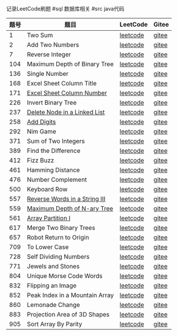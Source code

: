 记录LeetCode刷题
#sql
    数据库相关
#src
    java代码

|题号|题目|LeetCode|Gitee|
|------|------|------|------|
|1|Two Sum|[leetcode](https://leetcode.com/problems/two-sum)|[gitee](leetcode/TwoSum_1.java)|
|2|Add Two Numbers|[leetcode](https://leetcode.com/problems/add-two-numbers)|[gitee](leetcode/AddTwoNumbers_2.java)|
|7|Reverse Integer|[leetcode](https://leetcode.com/problems/reverse-integer)|[gitee](leetcode/ReverseInteger_7.java)|
|104|Maximum Depth of Binary Tree|[leetcode](https://leetcode.com/problems/maximum-depth-of-binary-tree)|[gitee](leetcode/MaximumDepthofBinaryTree_104.java)|
|136|Single Number|[leetcode](https://leetcode.com/problems/single-number)|[gitee](leetcode/SingleNumber_136.java)|
|168|Excel Sheet Column Title|[leetcode](https://leetcode.com/problems/excel-sheet-column-title)|[gitee](leetcode/ExcelSheetColumnTitle_168.java)|
|171|[Excel Sheet Column Number](https://my.oschina.net/DBboy/blog/2243745)|[leetcode](https://leetcode.com/problems/excel-sheet-column-number)|[gitee](leetcode/ExcelSheetColumnNumber_171.java)|
|226|Invert Binary Tree|[leetcode](https://leetcode.com/problems/invert-binary-tree)|[gitee](leetcode/InvertBinaryTree_226.java)|
|237|[Delete Node in a Linked List](https://my.oschina.net/DBboy/blog/2243950)|[leetcode](https://leetcode.com/problems/delete-node-in-a-linked-list)|[gitee](leetcode/DeleteNodeinaLinkedList_237.java)|
|258|[Add Digits](https://my.oschina.net/DBboy/blog/2247169)|[leetcode](https://leetcode.com/problems/add-digits)|[gitee](leetcode/AddDigits_258.java)|
|292|Nim Game|[leetcode](https://leetcode.com/problems/nim-game)|[gitee](leetcode/NimGame_292.java)|
|371|Sum of Two Integers|[leetcode](https://leetcode.com/problems/sum-of-two-integers)|[gitee](leetcode/SumofTwoIntegers_371.java)|
|389|Find the Difference|[leetcode](https://leetcode.com/problems/find-the-difference)|[gitee](leetcode/FindDifference_389.java)|
|412|Fizz Buzz|[leetcode](https://leetcode.com/problems/fizz-buzz)|[gitee](leetcode/FizzBuzz_412.java)|
|461|Hamming Distance|[leetcode](https://leetcode.com/problems/hamming-distance)|[gitee](leetcode/HammingDistance_461.java)|
|476|Number Complement|[leetcode](https://leetcode.com/problems/number-complement)|[gitee](leetcode/NumberCom_476.java)|
|500|Keyboard Row|[leetcode](https://leetcode.com/problems/keyboard-row)|[gitee](leetcode/KeyboardRow_500.java)|
|557|[Reverse Words in a String III](https://my.oschina.net/DBboy/blog/2243329)|[leetcode](https://leetcode.com/problems/reverse-words-in-a-string-iii)|[gitee](leetcode/ReverseWordsinAStringIII_557.java)|
|559|[Maximum Depth of N-ary Tree](https://my.oschina.net/DBboy/blog/2245350)|[leetcode](https://leetcode.com/problems/maximum-depth-of-n-ary-tree)|[gitee](leetcode/MaximumDepthofNaryTree_559.java)|
|561|[Array Partition I](https://my.oschina.net/DBboy/blog/2247166)|[leetcode](https://leetcode.com/problems/array-partition-i)|[gitee](leetcode/ArrayPartitionI_561.java)|
|617|Merge Two Binary Trees|[leetcode](https://leetcode.com/problems/merge-two-binary-trees)|[gitee](leetcode/MergeTwoTree_617.java)|
|657|Robot Return to Origin|[leetcode](https://leetcode.com/problems/robot-return-to-origin)|[gitee](leetcode/RobotReturn2Origin_657.java)|
|709|To Lower Case|[leetcode](https://leetcode.com/problems/to-lower-case)|[gitee](leetcode/ToLowerCase_709.java)|
|728|Self Dividing Numbers|[leetcode](https://leetcode.com/problems/self-dividing-numbers)|[gitee](leetcode/SaveDividingNumbers_728.java)|
|771|Jewels and Stones|[leetcode](https://leetcode.com/problems/jewels-and-stones)|[gitee](leetcode/JewelsandStones_771.java)|
|804|Unique Morse Code Words|[leetcode](https://leetcode.com/problems/unique-morse-code-words)|[gitee](leetcode/UniqueMorseCodeWords_804.java)|
|832|Flipping an Image|[leetcode](https://leetcode.com/problems/flipping-an-image)|[gitee](leetcode/FlippingAnImage_832.java)|
|852|Peak Index in a Mountain Array|[leetcode](https://leetcode.com/problems/peak-index-in-a-mountain-array)|[gitee](leetcode/PeakIndexInaMountainArray_852.java)|
|860|Lemonade Change|[leetcode](https://leetcode.com/problems/lemonade-change)|[gitee](leetcode/LemonadeChange_860.java)|
|883|Projection Area of 3D Shapes|[leetcode](https://leetcode.com/problems/projection-area-of-3d-shapes)|[gitee](leetcode/ProjectionAreaof3DShapes_883.java)|
|905|Sort Array By Parity|[leetcode](https://leetcode.com/problems/sort-array-by-parity)|[gitee](leetcode/SortArrayByParity_905.java)|

